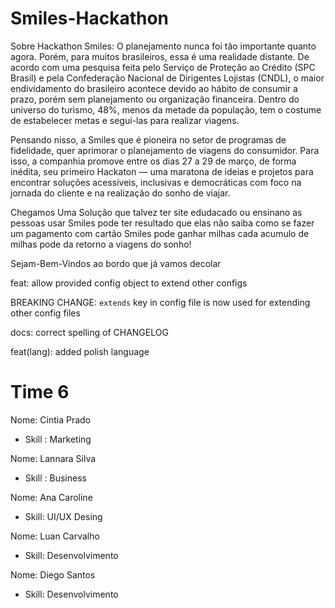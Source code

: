 # Smiles-Hackathon
<type>Sobre Hackathon Smiles: O planejamento nunca foi tão importante quanto agora. Porém, para muitos brasileiros, essa é uma realidade distante. De acordo com uma pesquisa feita pelo Serviço de Proteção ao Crédito (SPC Brasil) e pela Confederação Nacional de Dirigentes Lojistas (CNDL), o maior endividamento do brasileiro acontece devido ao hábito de consumir a prazo, porém sem planejamento ou organização financeira. Dentro do universo do turismo, 48%, menos da metade da população, tem o costume de estabelecer metas e segui-las para realizar viagens.

Pensando nisso, a Smiles que é pioneira no setor de programas de fidelidade, quer aprimorar o planejamento de viagens do consumidor. Para isso, a companhia promove entre os dias 27 a 29 de março, de forma inédita, seu primeiro Hackaton — uma maratona de ideias e projetos para encontrar soluções acessíveis, inclusivas e democráticas com foco na jornada do cliente e na realização do sonho de viajar.

<type> Chegamos Uma Solução que talvez ter site edudacado ou ensinano as pessoas usar Smiles pode ter resultado que elas não saiba como se fazer um pagamento com cartão Smiles pode ganhar milhas cada acumulo de milhas pode da retorno a viagens do sonho! 
  
  
 <description> Sejam-Bem-Vindos ao bordo que já vamos decolar 

feat: allow provided config object to extend other configs

BREAKING CHANGE: `extends` key in config file is now used for extending other config files

docs: correct spelling of CHANGELOG

feat(lang): added polish language
<h1> Time 6 </h1>

<type> Nome: Cintia Prado
- Skill : Marketing

<type> Nome: Lannara Silva 
- Skill : Business
  
<type> Nome: Ana Caroline
- Skill: UI/UX Desing

<type> Nome: Luan Carvalho 
 - Skill: Desenvolvimento
  
<type> Nome: Diego Santos
- Skill: Desenvolvimento 
